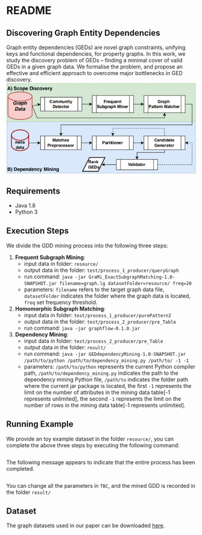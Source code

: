 # README
## Discovering Graph Entity Dependencies 
Graph entity dependencies (GEDs) are novel graph constraints, unifying keys and functional dependencies, for property graphs. In this work, we study the discovery problem of GEDs – finding a minimal cover of valid GEDs in a given graph data. We formalise the problem, and propose an effective and efficient approach to overcome major bottlenecks in GED discovery.  
![image](GED_Discovery.jpg)

## Requirements
- Java 1.8
- Python 3

## Execution Steps
We divide the GDD mining process into the following three steps: 
1. **Frequent Subgraph Mining**:
   - input data in folder: `resource/`
   - output data in the folder: `test/process_1_producer/queryGraph`
   - run command: `java -jar GraMi_ExactSubgraphMatching-1.0-SNAPSHOT.jar filename=graph.lg datasetFolder=resource/ freq=20`
   - parameters: `filename` refers to the target graph data file, `datasetFolder` indicates the folder where the graph data is located, `freq` set frequency threshold.
2. **Homomorphic Subgraph Matching**:
   - input data in folder: `test/process_1_producer/purePattern2`
   - output data in the folder: `test/process_2_producer/pre_Table`
   - run command: `java -jar graphflow-0.1.0.jar`
3. **Dependency Mining**:
   - input data in folder: `test/process_2_producer/pre_Table`
   - output data in the folder: `result/`
   - run command: `java -jar GEDdependencyMining-1.0-SNAPSHOT.jar /path/to/python /path/to/dependency_mining.py /path/to/ -1 -1`
   - parameters: `/path/to/python` represents the current Python compiler path, `/path/to/dependency_mining.py` indicates the path to the dependency mining Python file, `/path/to` indicates the folder path where the current jar package is located, the first `-1` represents the limit on the number of attributes in the mining data table\[-1 represents unlimited\], the second `-1` represents the limit on the number of rows in the mining data table\[-1 represents unlimited\].

## Running Example
We provide an toy example dataset in the folder `resource/`, you can complete the above three steps by executing the following command: 
```
```
The following message appears to indicate that the entire process has been completed. 
```
```
You can change all the parameters in `TBC`, and the mined GDD is recorded in the folder `result/`
## Dataset
The graph datasets used in our paper can be downloaded [here](https://drive.google.com/drive/folders/1VodFmIh5UZ4pShYM58x11iR_aRBD9PZ3?usp=drive_link).
